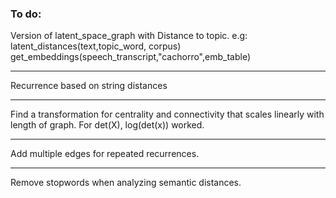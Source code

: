 ### To do:  


Version of latent_space_graph with
Distance to topic. e.g: latent_distances(text,topic_word, corpus)
get_embeddings(speech_transcript,"cachorro",emb_table)

---

Recurrence based on string distances

---

Find a transformation for centrality and connectivity that scales linearly with length of graph.
For det(X), log(det(x)) worked.

---

Add multiple edges for repeated recurrences. 

---

Remove stopwords when analyzing semantic distances.
